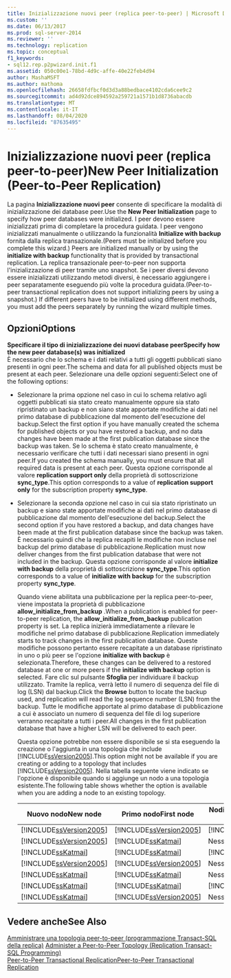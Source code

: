 ```yaml
---
title: Inizializzazione nuovi peer (replica peer-to-peer) | Microsoft Docs
ms.custom: ''
ms.date: 06/13/2017
ms.prod: sql-server-2014
ms.reviewer: ''
ms.technology: replication
ms.topic: conceptual
f1_keywords:
- sql12.rep.p2pwizard.init.f1
ms.assetid: 050c00e1-78bd-4d9c-affe-40e22feb4d94
author: MashaMSFT
ms.author: mathoma
ms.openlocfilehash: 26658fdfbcf0d3d3a88bedbace4102cda6cee9c2
ms.sourcegitcommit: ad4d92dce894592a259721a1571b1d8736abacdb
ms.translationtype: MT
ms.contentlocale: it-IT
ms.lasthandoff: 08/04/2020
ms.locfileid: "87635495"
---
```

# <a name="new-peer-initialization-peer-to-peer-replication"></a><span data-ttu-id="1a9ab-102">Inizializzazione nuovi peer (replica peer-to-peer)</span><span class="sxs-lookup"><span data-stu-id="1a9ab-102">New Peer Initialization (Peer-to-Peer Replication)</span></span>
  <span data-ttu-id="1a9ab-103">La pagina **Inizializzazione nuovi peer** consente di specificare la modalità di inizializzazione dei database peer.</span><span class="sxs-lookup"><span data-stu-id="1a9ab-103">Use the **New Peer Initialization** page to specify how peer databases were initialized.</span></span> <span data-ttu-id="1a9ab-104">I peer devono essere inizializzati prima di completare la procedura guidata. I peer vengono inizializzati manualmente o utilizzando la funzionalità **Initialize with backup** fornita dalla replica transazionale.</span><span class="sxs-lookup"><span data-stu-id="1a9ab-104">(Peers must be initialized before you complete this wizard.) Peers are initialized manually or by using the **initialize with backup** functionality that is provided by transactional replication.</span></span> <span data-ttu-id="1a9ab-105">La replica transazionale peer-to-peer non supporta l'inizializzazione di peer tramite uno snapshot. Se i peer diversi devono essere inizializzati utilizzando metodi diversi, è necessario aggiungere i peer separatamente eseguendo più volte la procedura guidata.</span><span class="sxs-lookup"><span data-stu-id="1a9ab-105">(Peer-to-peer transactional replication does not support initializing peers by using a snapshot.) If different peers have to be initialized using different methods, you must add the peers separately by running the wizard multiple times.</span></span>  
  
## <a name="options"></a><span data-ttu-id="1a9ab-106">Opzioni</span><span class="sxs-lookup"><span data-stu-id="1a9ab-106">Options</span></span>  
 <span data-ttu-id="1a9ab-107">**Specificare il tipo di inizializzazione dei nuovi database peer**</span><span class="sxs-lookup"><span data-stu-id="1a9ab-107">**Specify how the new peer database(s) was initialized**</span></span>  
 <span data-ttu-id="1a9ab-108">È necessario che lo schema e i dati relativi a tutti gli oggetti pubblicati siano presenti in ogni peer.</span><span class="sxs-lookup"><span data-stu-id="1a9ab-108">The schema and data for all published objects must be present at each peer.</span></span> <span data-ttu-id="1a9ab-109">Selezionare una delle opzioni seguenti:</span><span class="sxs-lookup"><span data-stu-id="1a9ab-109">Select one of the following options:</span></span>  
  
-   <span data-ttu-id="1a9ab-110">Selezionare la prima opzione nel caso in cui lo schema relativo agli oggetti pubblicati sia stato creato manualmente oppure sia stato ripristinato un backup e non siano state apportate modifiche ai dati nel primo database di pubblicazione dal momento dell'esecuzione del backup.</span><span class="sxs-lookup"><span data-stu-id="1a9ab-110">Select the first option if you have manually created the schema for published objects or you have restored a backup, and no data changes have been made at the first publication database since the backup was taken.</span></span> <span data-ttu-id="1a9ab-111">Se lo schema è stato creato manualmente, è necessario verificare che tutti i dati necessari siano presenti in ogni peer.</span><span class="sxs-lookup"><span data-stu-id="1a9ab-111">If you created the schema manually, you must ensure that all required data is present at each peer.</span></span> <span data-ttu-id="1a9ab-112">Questa opzione corrisponde al valore **replication support only** della proprietà di sottoscrizione **sync_type**.</span><span class="sxs-lookup"><span data-stu-id="1a9ab-112">This option corresponds to a value of **replication support only** for the subscription property **sync_type**.</span></span>  
  
-   <span data-ttu-id="1a9ab-113">Selezionare la seconda opzione nel caso in cui sia stato ripristinato un backup e siano state apportate modifiche ai dati nel primo database di pubblicazione dal momento dell'esecuzione del backup.</span><span class="sxs-lookup"><span data-stu-id="1a9ab-113">Select the second option if you have restored a backup, and data changes have been made at the first publication database since the backup was taken.</span></span> <span data-ttu-id="1a9ab-114">È necessario quindi che la replica recapiti le modifiche non incluse nel backup del primo database di pubblicazione.</span><span class="sxs-lookup"><span data-stu-id="1a9ab-114">Replication must now deliver changes from the first publication database that were not included in the backup.</span></span> <span data-ttu-id="1a9ab-115">Questa opzione corrisponde al valore **initialize with backup** della proprietà di sottoscrizione **sync_type**.</span><span class="sxs-lookup"><span data-stu-id="1a9ab-115">This option corresponds to a value of **initialize with backup** for the subscription property **sync_type**.</span></span>  
  
     <span data-ttu-id="1a9ab-116">Quando viene abilitata una pubblicazione per la replica peer-to-peer, viene impostata la proprietà di pubblicazione **allow_initialize_from_backup** .</span><span class="sxs-lookup"><span data-stu-id="1a9ab-116">When a publication is enabled for peer-to-peer replication, the **allow_initialize_from_backup** publication property is set.</span></span> <span data-ttu-id="1a9ab-117">La replica inizierà immediatamente a rilevare le modifiche nel primo database di pubblicazione.</span><span class="sxs-lookup"><span data-stu-id="1a9ab-117">Replication immediately starts to track changes in the first publication database.</span></span> <span data-ttu-id="1a9ab-118">Queste modifiche possono pertanto essere recapitate a un database ripristinato in uno o più peer se l'opzione **initialize with backup** è selezionata.</span><span class="sxs-lookup"><span data-stu-id="1a9ab-118">Therefore, these changes can be delivered to a restored database at one or more peers if the **initialize with backup** option is selected.</span></span> <span data-ttu-id="1a9ab-119">Fare clic sul pulsante **Sfoglia** per individuare il backup utilizzato. Tramite la replica, verrà letto il numero di sequenza del file di log (LSN) dal backup.</span><span class="sxs-lookup"><span data-stu-id="1a9ab-119">Click the **Browse** button to locate the backup used, and replication will read the log sequence number (LSN) from the backup.</span></span> <span data-ttu-id="1a9ab-120">Tutte le modifiche apportate al primo database di pubblicazione a cui è associato un numero di sequenza del file di log superiore verranno recapitate a tutti i peer.</span><span class="sxs-lookup"><span data-stu-id="1a9ab-120">All changes in the first publication database that have a higher LSN will be delivered to each peer.</span></span>  
  
     <span data-ttu-id="1a9ab-121">Questa opzione potrebbe non essere disponibile se si sta eseguendo la creazione o l'aggiunta in una topologia che include [!INCLUDE[ssVersion2005](../../includes/ssversion2005-md.md)].</span><span class="sxs-lookup"><span data-stu-id="1a9ab-121">This option might not be available if you are creating or adding to a topology that includes [!INCLUDE[ssVersion2005](../../includes/ssversion2005-md.md)].</span></span> <span data-ttu-id="1a9ab-122">Nella tabella seguente viene indicato se l'opzione è disponibile quando si aggiunge un nodo a una topologia esistente.</span><span class="sxs-lookup"><span data-stu-id="1a9ab-122">The following table shows whether the option is available when you are adding a node to an existing topology.</span></span>  
  
    |<span data-ttu-id="1a9ab-123">Nuovo nodo</span><span class="sxs-lookup"><span data-stu-id="1a9ab-123">New node</span></span>|<span data-ttu-id="1a9ab-124">Primo nodo</span><span class="sxs-lookup"><span data-stu-id="1a9ab-124">First node</span></span>|<span data-ttu-id="1a9ab-125">Nodi aggiuntivi</span><span class="sxs-lookup"><span data-stu-id="1a9ab-125">Additional nodes</span></span>|<span data-ttu-id="1a9ab-126">Opzione</span><span class="sxs-lookup"><span data-stu-id="1a9ab-126">Option</span></span>|  
    |--------------|----------------|----------------------|------------|  
    |[!INCLUDE[ssVersion2005](../../includes/ssversion2005-md.md)]|[!INCLUDE[ssVersion2005](../../includes/ssversion2005-md.md)]|[!INCLUDE[ssVersion2005](../../includes/ssversion2005-md.md)]|<span data-ttu-id="1a9ab-127">Disabled</span><span class="sxs-lookup"><span data-stu-id="1a9ab-127">Disabled</span></span>|  
    |[!INCLUDE[ssVersion2005](../../includes/ssversion2005-md.md)]|[!INCLUDE[ssKatmai](../../includes/sskatmai-md.md)]|<span data-ttu-id="1a9ab-128">Nessuno</span><span class="sxs-lookup"><span data-stu-id="1a9ab-128">None</span></span>|<span data-ttu-id="1a9ab-129">Disabled</span><span class="sxs-lookup"><span data-stu-id="1a9ab-129">Disabled</span></span>|  
    |[!INCLUDE[ssKatmai](../../includes/sskatmai-md.md)]|[!INCLUDE[ssKatmai](../../includes/sskatmai-md.md)]|[!INCLUDE[ssVersion2005](../../includes/ssversion2005-md.md)]|<span data-ttu-id="1a9ab-130">Disabled</span><span class="sxs-lookup"><span data-stu-id="1a9ab-130">Disabled</span></span>|  
    |[!INCLUDE[ssVersion2005](../../includes/ssversion2005-md.md)]|[!INCLUDE[ssVersion2005](../../includes/ssversion2005-md.md)]|<span data-ttu-id="1a9ab-131">Nessuno</span><span class="sxs-lookup"><span data-stu-id="1a9ab-131">None</span></span>|<span data-ttu-id="1a9ab-132">Attivato</span><span class="sxs-lookup"><span data-stu-id="1a9ab-132">Enabled</span></span>|  
    |[!INCLUDE[ssKatmai](../../includes/sskatmai-md.md)]|[!INCLUDE[ssKatmai](../../includes/sskatmai-md.md)]|<span data-ttu-id="1a9ab-133">Nessuno</span><span class="sxs-lookup"><span data-stu-id="1a9ab-133">None</span></span>|<span data-ttu-id="1a9ab-134">Attivato</span><span class="sxs-lookup"><span data-stu-id="1a9ab-134">Enabled</span></span>|  
    |[!INCLUDE[ssKatmai](../../includes/sskatmai-md.md)]|[!INCLUDE[ssKatmai](../../includes/sskatmai-md.md)]|[!INCLUDE[ssKatmai](../../includes/sskatmai-md.md)]|<span data-ttu-id="1a9ab-135">Attivato</span><span class="sxs-lookup"><span data-stu-id="1a9ab-135">Enabled</span></span>|  
    |[!INCLUDE[ssKatmai](../../includes/sskatmai-md.md)]|[!INCLUDE[ssVersion2005](../../includes/ssversion2005-md.md)]|<span data-ttu-id="1a9ab-136">Nessuno</span><span class="sxs-lookup"><span data-stu-id="1a9ab-136">None</span></span>|<span data-ttu-id="1a9ab-137">Attivato</span><span class="sxs-lookup"><span data-stu-id="1a9ab-137">Enabled</span></span>|  
  
## <a name="see-also"></a><span data-ttu-id="1a9ab-138">Vedere anche</span><span class="sxs-lookup"><span data-stu-id="1a9ab-138">See Also</span></span>  
 <span data-ttu-id="1a9ab-139">[Amministrare una topologia peer-to-peer &#40;programmazione Transact-SQL della replica&#41;](administration/administer-a-peer-to-peer-topology-replication-transact-sql-programming.md) </span><span class="sxs-lookup"><span data-stu-id="1a9ab-139">[Administer a Peer-to-Peer Topology &#40;Replication Transact-SQL Programming&#41;](administration/administer-a-peer-to-peer-topology-replication-transact-sql-programming.md) </span></span>  
 [<span data-ttu-id="1a9ab-140">Peer-to-Peer Transactional Replication</span><span class="sxs-lookup"><span data-stu-id="1a9ab-140">Peer-to-Peer Transactional Replication</span></span>](transactional/peer-to-peer-transactional-replication.md)  
  
  
